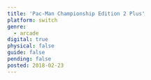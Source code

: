 ```yaml
---
title: 'Pac-Man Championship Edition 2 Plus'
platform: switch
genre:
  - arcade
digital: true
physical: false
guide: false
pending: false
posted: 2018-02-23
---
```

